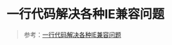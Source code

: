 # 一行代码解决各种IE兼容问题

> 参考：[一行代码解决各种IE兼容问题](https://blog.csdn.net/qq_34543438/article/details/74517880)
